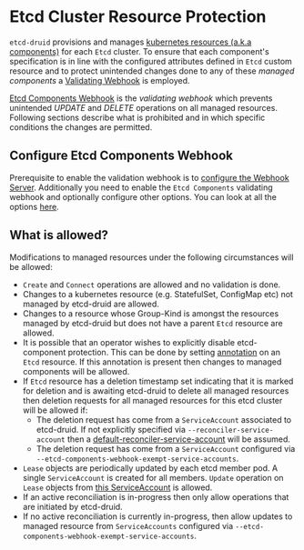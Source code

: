 # Etcd Cluster Resource Protection

`etcd-druid` provisions and manages [kubernetes resources (a.k.a components)](etcd-cluster-components.md) for each `Etcd` cluster. To ensure that each component's specification is in line with the configured attributes defined in `Etcd` custom resource and to protect unintended changes done to any of these *managed components* a [Validating Webhook](https://kubernetes.io/docs/reference/access-authn-authz/extensible-admission-controllers/) is employed.

[Etcd Components Webhook](https://github.com/gardener/etcd-druid/tree/55efca1c8f6c852b0a4e97f08488ffec2eed0e68/internal/webhook/etcdcomponents) is the *validating webhook* which prevents unintended *UPDATE* and *DELETE* operations on all managed resources. Following sections describe what is prohibited and in which specific conditions the changes are permitted.

## Configure Etcd Components Webhook

Prerequisite to enable the validation webhook is to [configure the Webhook Server](../deployment/configure-etcd-druid.md#webhook-server). Additionally you need to enable the `Etcd Components` validating webhook and optionally configure other options. You can look at all the options [here](../deployment/configure-etcd-druid.md#etcd-components-webhook).

## What is allowed?

Modifications to managed resources under the following circumstances will be allowed:

* `Create` and `Connect` operations are allowed and no validation is done.
* Changes to a kubernetes resource (e.g. StatefulSet, ConfigMap etc) not managed by etcd-druid are allowed.
* Changes to a resource whose Group-Kind is amongst the resources managed by etcd-druid but does not have a parent `Etcd` resource are allowed.
* It is possible that an operator wishes to explicitly disable etcd-component protection. This can be done by setting [annotation](https://github.com/gardener/etcd-druid/blob/55efca1c8f6c852b0a4e97f08488ffec2eed0e68/api/v1alpha1/constants.go#L30) on an `Etcd` resource. If this annotation is present then changes to managed components will be allowed.
* If `Etcd` resource has a deletion timestamp set indicating that it is marked for deletion and is awaiting etcd-druid to delete all managed resources then deletion requests for all managed resources for this etcd cluster will be allowed if:
  * The deletion request has come from a `ServiceAccount` associated to etcd-druid. If not explicitly specified via `--reconciler-service-account` then a [default-reconciler-service-account](https://github.com/gardener/etcd-druid/blob/55efca1c8f6c852b0a4e97f08488ffec2eed0e68/internal/webhook/etcdcomponents/config.go#L23) will be assumed.
  * The deletion request has come from a `ServiceAccount` configured via `--etcd-components-webhook-exempt-service-accounts`.
* `Lease` objects are periodically updated by each etcd member pod. A single `ServiceAccount` is created for all members. `Update` operation on `Lease` objects from [this ServiceAccount](https://github.com/gardener/etcd-druid/blob/55efca1c8f6c852b0a4e97f08488ffec2eed0e68/api/v1alpha1/helper.go#L28) is allowed.
* If an active reconciliation is in-progress then only allow operations that are initiated by etcd-druid.
* If no active reconciliation is currently in-progress, then allow updates to managed resource from `ServiceAccounts` configured via `--etcd-components-webhook-exempt-service-accounts`.
